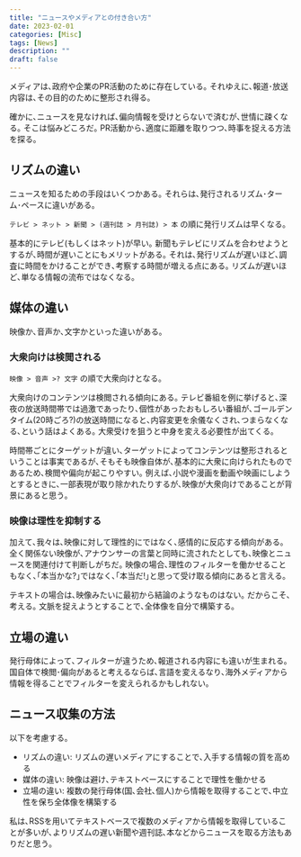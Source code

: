 ```yaml
---
title: "ニュースやメディアとの付き合い方"
date: 2023-02-01
categories: [Misc]
tags: [News]
description: ""
draft: false
---
```


メディアは､政府や企業のPR活動のために存在している｡
それゆえに､報道･放送内容は､その目的のために整形され得る｡

確かに､ニュースを見なければ､偏向情報を受けとらないで済むが､世情に疎くなる｡
そこは悩みどころだ｡
PR活動から､適度に距離を取りつつ､時事を捉える方法を探る｡

## リズムの違い
ニュースを知るための手段はいくつかある｡
それらは､発行されるリズム･ターム･ペースに違いがある｡

`テレビ > ネット > 新聞 > (週刊誌 > 月刊誌) > 本` の順に発行リズムは早くなる｡

基本的にテレビ(もしくはネット)が早い｡
新聞もテレビにリズムを合わせようとするが､時間が遅いことにもメリットがある｡
それは､発行リズムが遅いほど､調査に時間をかけることができ､考察する時間が増える点にある｡
リズムが遅いほど､単なる情報の流布ではなくなる｡


## 媒体の違い
映像か､音声か､文字かといった違いがある｡

### 大衆向けは検閲される
`映像 > 音声 >? 文字` の順で大衆向けとなる｡

大衆向けのコンテンツは検閲される傾向にある｡
テレビ番組を例に挙げると､深夜の放送時間帯では過激であったり､個性があったおもしろい番組が､ゴールデンタイム(20時ごろ?)の放送時間になると､内容変更を余儀なくされ､つまらなくなる､という話はよくある｡
大衆受けを狙うと中身を変える必要性が出てくる｡

時間帯ごとにターゲットが違い､ターゲットによってコンテンツは整形されるということは事実であるが､そもそも映像自体が､基本的に大衆に向けられたものであるため､検閲や偏向が起こりやすい｡
例えば､小説や漫画を動画や映画にしようとするときに､一部表現が取り除かれたりするが､映像が大衆向けであることが背景にあると思う｡

### 映像は理性を抑制する

加えて､我々は､映像に対して理性的にではなく､感情的に反応する傾向がある｡
全く関係ない映像が､アナウンサーの言葉と同時に流されたとしても､映像とニュースを関連付けて判断しがちだ｡
映像の場合､理性のフィルターを働かせることもなく､｢本当かな?｣ではなく､｢本当だ!｣と思って受け取る傾向にあると言える｡

テキストの場合は､映像みたいに最初から結論のようなものはない｡
だからこそ､考える｡
文脈を捉えようとすることで､全体像を自分で構築する｡

## 立場の違い
発行母体によって､フィルターが違うため､報道される内容にも違いが生まれる｡
国自体で検閲･偏向があると考えるならば､言語を変えるなり､海外メディアから情報を得ることでフィルターを変えられるかもしれない｡


## ニュース収集の方法
以下を考慮する｡
- リズムの違い: リズムの遅いメディアにすることで､入手する情報の質を高める
- 媒体の違い:	映像は避け､テキストベースにすることで理性を働かせる
- 立場の違い: 複数の発行母体(国､会社､個人)から情報を取得することで､中立性を保ち全体像を構築する

私は､RSSを用いてテキストベースで複数のメディアから情報を取得していることが多いが､よりリズムの遅い新聞や週刊誌､本などからニュースを取る方法もありだと思う｡
